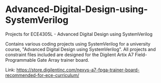 # Advanced-Digital-Design-using-SystemVerilog
Projects for ECE4305L - Advanced Digital Design using SystemVerilog

Contains various coding projects using SystemVerilog for a university course, "Advanced Digital Design using SystemVerilog". All projects and constraint files included are designed for the Digilent Artix A7 Field-Programmable Gate Array trainer board.

Link: https://store.digilentinc.com/nexys-a7-fpga-trainer-board-recommended-for-ece-curriculum/
